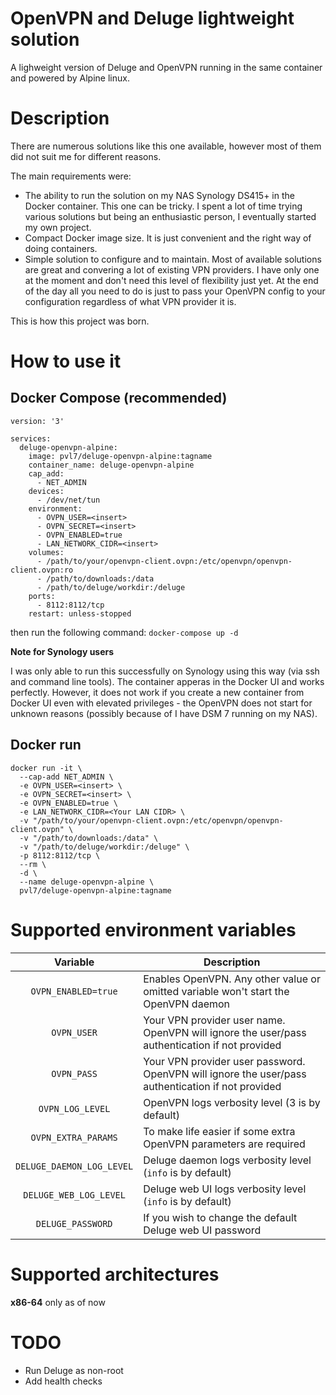 # OpenVPN and Deluge lightweight solution
A lighweight version of Deluge and OpenVPN running in the same container and powered by Alpine linux.

# Description

There are numerous solutions like this one available, however most of them did not suit me for different reasons. 

The main requirements were:
* The ability to run the solution on my NAS Synology DS415+ in the Docker container. This one can be tricky. I spent a lot of time trying various solutions but being an enthusiastic person, I eventually started my own project.
* Compact Docker image size. It is just convenient and the right way of doing containers.
* Simple solution to configure and to maintain. Most of available solutions are great and convering a lot of existing VPN providers. I have only one at the moment and don't need this level of flexibility just yet. At the end of the day all you need to do is just to pass your OpenVPN config to your configuration regardless of what VPN provider it is.

This is how this project was born.

# How to use it

## Docker Compose (recommended)

```
version: '3'

services:
  deluge-openvpn-alpine:
    image: pvl7/deluge-openvpn-alpine:tagname
    container_name: deluge-openvpn-alpine
    cap_add:
      - NET_ADMIN
    devices:
      - /dev/net/tun
    environment:
      - OVPN_USER=<insert>
      - OVPN_SECRET=<insert>
      - OVPN_ENABLED=true
      - LAN_NETWORK_CIDR=<insert>
    volumes:
      - /path/to/your/openvpn-client.ovpn:/etc/openvpn/openvpn-client.ovpn:ro
      - /path/to/downloads:/data
      - /path/to/deluge/workdir:/deluge
    ports:
      - 8112:8112/tcp
    restart: unless-stopped
```

then run the following command:
`docker-compose up -d`

<b>Note for Synology users</b>

I was only able to run this successfully on Synology using this way (via ssh and command line tools). The container apperas in the Docker UI and works perfectly. However, it does not work if you create a new container from Docker UI even with elevated privileges - the OpenVPN does not start for unknown reasons (possibly because of I have DSM 7 running on my NAS).

## Docker run

```
docker run -it \
  --cap-add NET_ADMIN \
  -e OVPN_USER=<insert> \
  -e OVPN_SECRET=<insert> \
  -e OVPN_ENABLED=true \
  -e LAN_NETWORK_CIDR=<Your LAN CIDR> \
  -v "/path/to/your/openvpn-client.ovpn:/etc/openvpn/openvpn-client.ovpn" \
  -v "/path/to/downloads:/data" \
  -v "/path/to/deluge/workdir:/deluge" \
  -p 8112:8112/tcp \
  --rm \
  -d \
  --name deluge-openvpn-alpine \
  pvl7/deluge-openvpn-alpine:tagname
```


# Supported environment variables

| Variable | Description |
| :----: | --- |
| `OVPN_ENABLED=true` | Enables OpenVPN. Any other value or omitted variable won't start the OpenVPN daemon |
| `OVPN_USER` | Your VPN provider user name. OpenVPN will ignore the user/pass authentication if not provided  |
| `OVPN_PASS` | Your VPN provider user password. OpenVPN will ignore the user/pass authentication if not provided  |
| `OVPN_LOG_LEVEL` | OpenVPN logs verbosity level (3 is by default)|
| `OVPN_EXTRA_PARAMS` | To make life easier if some extra OpenVPN parameters are required |
| `DELUGE_DAEMON_LOG_LEVEL` | Deluge daemon logs verbosity level (`info` is by default) |
| `DELUGE_WEB_LOG_LEVEL` | Deluge web UI logs verbosity level (`info` is by default) |
| `DELUGE_PASSWORD` | If you wish to change the default Deluge web UI password |

# Supported architectures

<b>x86-64</b> only as of now

# TODO

- Run Deluge as non-root
- Add health checks


